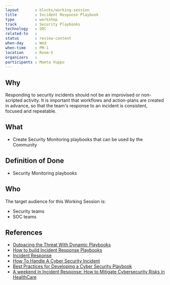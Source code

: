 ```yaml
---
layout       : blocks/working-session
title        : Incident Response Playbook
type         : workshop
track        : Security Playbooks
technology   : SOC
related-to   :
status       : review-content
when-day     : Wed
when-time    : PM-1
location     : Room-5
organizers   :
participants : Mamta Vuppu
---
```


## Why

Responding to security incidents should not be an improvised or non-scripted activity. It is important that workflows and action-plans are created in advance, so that the team's response to an incident is consistent, focused and repeatable.

## What

 - Create Security Monitoring playbooks that can be used by the Community
 
## Definition of Done

- Security Monitoring playbooks 

## Who

The target audience for this Working Session is:

 - Security teams
 - SOC teams

## References

 - [Outpacing the Threat With Dynamic Playbooks](https://securityintelligence.com/news/outpacing-the-threat-with-dynamic-playbooks/)
 - [How to build Incident Response Playbooks](https://www.demisto.com/how-to-build-incident-response-playbooks/)
 - [Incident Response](http://www.cst.ucf.edu/about/information-security-office/incident-response/)
 - [How To Handle A Cyber Security Incident](http://www.huffingtonpost.co.uk/paul-rose/crisis-management-how-to-_b_14143266.html)
 - [Best Practices for Developing a Cyber Security Playbook](https://www.cnsgroup.co.uk/media-hub/news/news-article/2017/05/02/whitepaper-best-practices-for-developing-a-cyber-security-playbook)
 - [A weekend in Incident Response: How to Mitigate Cybersecurity Risks in HealthCare](https://www.linkedin.com/pulse/weekend-incident-response-how-mitigate-cybersecurity-risks-forte)
